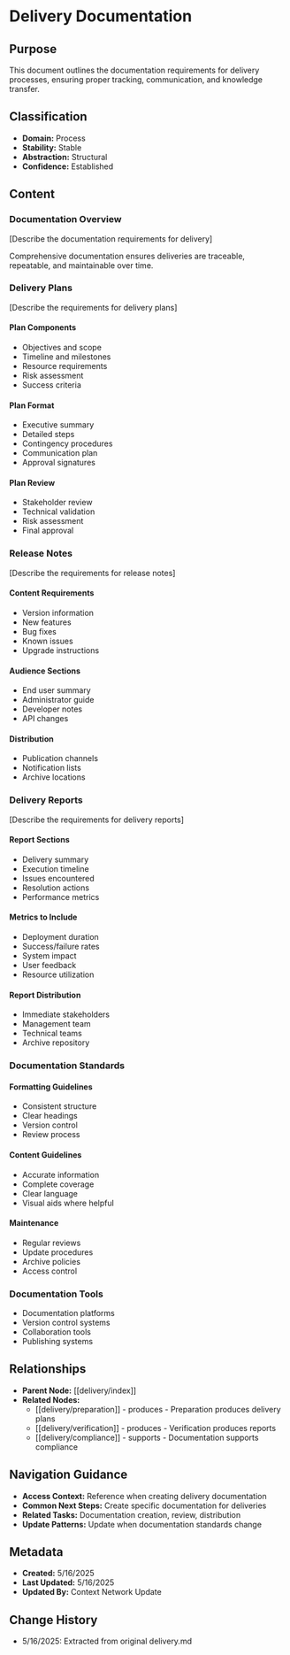 # Delivery Documentation

## Purpose
This document outlines the documentation requirements for delivery processes, ensuring proper tracking, communication, and knowledge transfer.

## Classification
- **Domain:** Process
- **Stability:** Stable
- **Abstraction:** Structural
- **Confidence:** Established

## Content

### Documentation Overview

[Describe the documentation requirements for delivery]

Comprehensive documentation ensures deliveries are traceable, repeatable, and maintainable over time.

### Delivery Plans

[Describe the requirements for delivery plans]

#### Plan Components
- Objectives and scope
- Timeline and milestones
- Resource requirements
- Risk assessment
- Success criteria

#### Plan Format
- Executive summary
- Detailed steps
- Contingency procedures
- Communication plan
- Approval signatures

#### Plan Review
- Stakeholder review
- Technical validation
- Risk assessment
- Final approval

### Release Notes

[Describe the requirements for release notes]

#### Content Requirements
- Version information
- New features
- Bug fixes
- Known issues
- Upgrade instructions

#### Audience Sections
- End user summary
- Administrator guide
- Developer notes
- API changes

#### Distribution
- Publication channels
- Notification lists
- Archive locations

### Delivery Reports

[Describe the requirements for delivery reports]

#### Report Sections
- Delivery summary
- Execution timeline
- Issues encountered
- Resolution actions
- Performance metrics

#### Metrics to Include
- Deployment duration
- Success/failure rates
- System impact
- User feedback
- Resource utilization

#### Report Distribution
- Immediate stakeholders
- Management team
- Technical teams
- Archive repository

### Documentation Standards

#### Formatting Guidelines
- Consistent structure
- Clear headings
- Version control
- Review process

#### Content Guidelines
- Accurate information
- Complete coverage
- Clear language
- Visual aids where helpful

#### Maintenance
- Regular reviews
- Update procedures
- Archive policies
- Access control

### Documentation Tools

- Documentation platforms
- Version control systems
- Collaboration tools
- Publishing systems

## Relationships
- **Parent Node:** [[delivery/index]]
- **Related Nodes:**
  - [[delivery/preparation]] - produces - Preparation produces delivery plans
  - [[delivery/verification]] - produces - Verification produces reports
  - [[delivery/compliance]] - supports - Documentation supports compliance

## Navigation Guidance
- **Access Context:** Reference when creating delivery documentation
- **Common Next Steps:** Create specific documentation for deliveries
- **Related Tasks:** Documentation creation, review, distribution
- **Update Patterns:** Update when documentation standards change

## Metadata
- **Created:** 5/16/2025
- **Last Updated:** 5/16/2025
- **Updated By:** Context Network Update

## Change History
- 5/16/2025: Extracted from original delivery.md